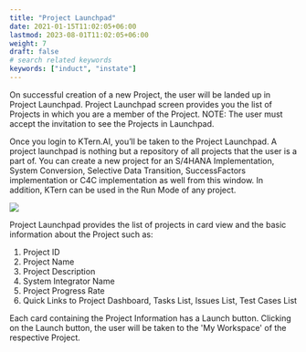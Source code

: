 ```yaml
---
title: "Project Launchpad"
date: 2021-01-15T11:02:05+06:00
lastmod: 2023-08-01T11:02:05+06:00
weight: 7
draft: false
# search related keywords
keywords: ["induct", "instate"]
---
```


On successful creation of a new Project, the user will be landed up in Project Launchpad. Project Launchpad screen provides you the list of Projects in which you are a member of the Project. NOTE: The user must accept the invitation to see the Projects in Launchpad.

Once you login to KTern.AI, you’ll be taken to the Project Launchpad. A project launchpad is nothing but a repository of all projects that the user is a part of. You can create a new project for an S/4HANA Implementation, System Conversion, Selective Data Transition, SuccessFactors implementation or C4C implementation as well from this window. In addition, KTern can be used in the Run Mode of any project.

![](https://storage.googleapis.com/ktern-docs-files/project-launchpad-1.png)

Project Launchpad provides the list of projects in card view and the basic information about the Project such as:

1. Project ID
2. Project Name
3. Project Description
4. System Integrator Name
5. Project Progress Rate
6. Quick Links to Project Dashboard, Tasks List, Issues List, Test Cases List

Each card containing the Project Information has a Launch button. Clicking on the Launch button, the user will be taken to the 'My Workspace' of the respective Project.
